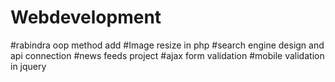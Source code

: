 # Webdevelopment
#rabindra oop method add
#Image resize in php
#search engine design and api connection
#news feeds project
#ajax form validation 
#mobile validation in jquery
